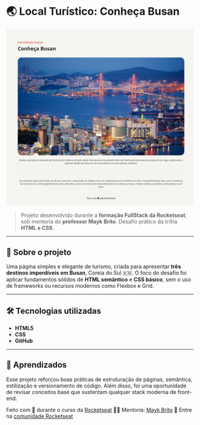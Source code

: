 # 🌏 Local Turístico: Conheça Busan

![preview](./.github/preview.png)

> Projeto desenvolvido durante a **formação FullStack da Rocketseat**, sob mentoria do **professor Mayk Brito**.
> Desafio prático da trilha **HTML e CSS**.

---

## 🧭 Sobre o projeto

Uma página simples e elegante de turismo, criada para apresentar **três destinos imperdíveis em Busan**, Coreia do Sul 🇰🇷.
O foco do desafio foi aplicar fundamentos sólidos de **HTML semântico** e **CSS básico**, sem o uso de frameworks ou recursos modernos como Flexbox e Grid.



---

## 🛠️ Tecnologias utilizadas

* **HTML5**
* **CSS**
* **GitHub**

---

## 🚀 Aprendizados

Esse projeto reforçou boas práticas de estruturação de páginas, semântica, estilização e versionamento de código.
Além disso, foi uma oportunidade de revisar conceitos base que sustentam qualquer stack moderna de front-end.



Feito com 💜 durante o curso da [Rocketseat](https://www.rocketseat.com.br)
👨‍🏫 Mentoria: [Mayk Brito](https://github.com/maykbrito)
🪩 Entre na [comunidade Rocketseat](https://discord.gg/rocketseat)

 
